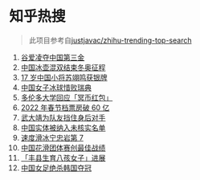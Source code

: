 # 知乎热搜

> 此项目参考自[justjavac/zhihu-trending-top-search](https://github.com/justjavac/zhihu-trending-top-search/blob/main/utils.ts)

<!-- BEGIN -->
  <!-- 最后更新时间:Tue Feb 08 2022 13:13:53 GMT+0000 (Coordinated Universal Time) -->
  1. [谷爱凌夺中国第三金](https://www.zhihu.com/search?q=谷爱凌)
1. [中国冰壶混双结束冬奥征程](https://www.zhihu.com/search?q=冰壶)
1. [17 岁中国小将苏翊鸣获银牌](https://www.zhihu.com/search?q=苏翊鸣)
1. [中国女子冰球惜败瑞典](https://www.zhihu.com/search?q=冰球)
1. [多伦多大学回应「冥币红包」](https://www.zhihu.com/search?q=多伦多大学回应)
1. [2022 年春节档票房破 60 亿](https://www.zhihu.com/search?q=春节档票房)
1. [武大靖为队友挡住身后对手](https://www.zhihu.com/search?q=武大靖)
1. [中国实体被纳入未核实名单](https://www.zhihu.com/search?q=美商务部)
1. [速度滑冰宁忠岩第 7](https://www.zhihu.com/search?q=速度滑冰)
1. [中国花滑团体赛创最佳战绩](https://www.zhihu.com/search?q=花样滑冰)
1. [「丰县生育八孩女子」进展](https://www.zhihu.com/search?q=丰县)
1. [中国女足绝杀韩国夺冠](https://www.zhihu.com/search?q=中国女足)
  <!-- END -->